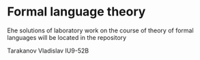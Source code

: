 # Formal language theory

Еhe solutions of laboratory work on the course of theory of formal languages will be located in the repository

Tarakanov Vladislav IU9-52B
